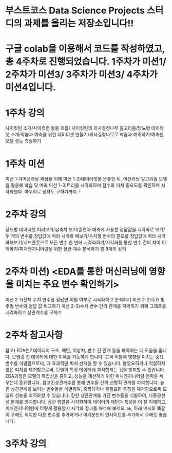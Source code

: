 # 부스트코스 Data Science Projects 스터디의 과제를 올리는 저장소입니다!!
# 구글 colab을 이용해서 코드를 작성하였고, 총 4주차로 진행되었습니다. 1주차가 미션1/ 2주차가 미션3/ 3주차가 미션3/ 4주차가 미션4입니다.

# 1주차 강의
사이킷런 소개/사이킷런 활용 흐름/ 사이킷런의 의사결정나무 알고리즘/당뇨병 데이타셋 소개/학습과 예측을 위한 데이터셋 만들기/의사결정나무로 학습과 예측하기/예측한 모델 성능 측정하기
# 1주차 미션 
미션 1-1)머신러닝 과정을 이해
미션 1-2)데이터셋을 분류한 뒤, 머신러닝 알고리즘 모델을 활용해 학습 및 예측
미션 1-3)트리를 시각화하며 점수와 피처 중요도를 확인하며 시각화했다. 마무리로 정확도 구하기까지..!

# 2주차 강의 
당뇨병 데이터셋 미리보기/결축치 보기/훈련과 예측에 사용할 정답값을 시각화로 보기/두 개의 변수를 정답값에 따라 시각화 해보기/수치형 변수의 분포를 정답값에 따라 시각화해보기/서브플롯으로 모든 변수 한 번에 시각화하기/시각화를 통한 변수 간의 차이 이해하기/피처엔지니어링을 위한 상관 계수 분석하기 총 8개의 강의 
# 2주차 미션) <EDA를 통한 머신러닝에 영향을 미치는 주요 변수 확인하기>  
미션 2-1)전체 수치 변수를 정답인 이탈 여부로 시각화하고 분석하기
미션 2-2)주요 범주형 변수와 정답 값 비교하기
미션 2-3)수치 변수 간의 관계를 파악하기 위해 그래프를 시각화하고 상관계수를 구하기
# 2주차 참고사항
참고) EDA는? 데이터의 구조, 패턴, 이상치, 변수 간 관계 등을 파악하는 데 도움을 줍니다. 모델링 전 데이터에 대한 이해를 가능하게 합니다. 고객 이탈에 영향을 미치는 중요 변수를 식별함으로써, 더 효과적인 피처 선택을 할 수 있습니다. 불필요하거나 적절하지 않은 피처를 제거함으로써, 모델이 특정 데이터에 과적합되는 것을 방지할 수 있습니다. EDA과정은 모델의 복잡성을 줄이고, 성능을 개선하기 위한 피처엔지니어링 전략을 세우는데 중요합니다.
참고2)상관계수를 통해 변수들 간의 선형적 관계를 파악합니다. 높은 상관관계를 보이는 변수들을 식별하여, 중복되거나 불필요한 특징을 제거함으로써 모델의 성능을 최적화할 수 있습니다. 강한 상관관계를 가진 변수들을 식별하여, 다중공선성 문제를 방지합니다. 상관 행렬을 시각화하여 데이터의 패턴과 특성을 더 잘 이해하고, 피처엔지니어링에 어떻게 활용할지 시각화 결과를 해석해 보세요. 또, 아래 예시와 똑같이 구해도 되지만 다른 변수를 추가하거나 여러분만의 인사이트를 추가해서 구해도 좋습니다.

# 3주차 강의

